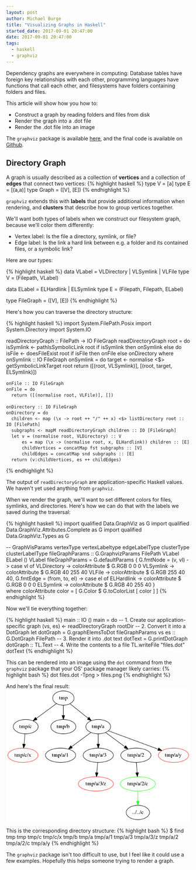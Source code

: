 ```yaml
---
layout: post
author: Michael Burge
title: "Visualizing Graphs in Haskell"
started_date: 2017-09-01 20:47:00
date: 2017-09-01 20:47:00
tags:
  - haskell
  - graphviz
---
```


Dependency graphs are everywhere in computing: Database tables have foreign key relationships with each other, programming languages have functions that call each other, and filesystems have folders containing folders and files.

This article will show how you how to:

* Construct a graph by reading folders and files from disk
* Render the graph into a .dot file
* Render the .dot file into an image

The `graphviz` package is available [here](https://hackage.haskell.org/package/graphviz), and the final code is available on [Github](https://github.com/MichaelBurge/file-graph).

## Directory Graph

A graph is usually described as a collection of __vertices__ and a collection of __edges__ that connect two vertices:
{% highlight haskell %}
type V = [a]
type E = [(a,a)]
type Graph = ([V], [E])
{% endhighlight %}

`graphviz` extends this with __labels__ that provide additional information when rendering, and __clusters__ that describe how to group vertices together.

We'll want both types of labels when we construct our filesystem graph, because we'll color them differently:

* Vertex label: Is the file a directory, symlink, or file?
* Edge label: Is the link a hard link between e.g. a folder and its contained files, or a symbolic link?

Here are our types:

{% highlight haskell %}
data VLabel = VLDirectory
            | VLSymlink
            | VLFile
type V = (Filepath, VLabel)

data ELabel = ELHardlink
            | ELSymlink
type E = (Filepath, Filepath, ELabel)

type FileGraph = ([V], [E])
{% endhighlight %}

Here's how you can traverse the directory structure:

{% highlight haskell %}
import System.FilePath.Posix
import System.Directory
import System.IO

readDirectoryGraph :: FilePath -> IO FileGraph
readDirectoryGraph root = do
  isSymlink <- pathIsSymbolicLink root
  if isSymlink
    then onSymlink
    else do
      isFile <- doesFileExist root
      if isFile
        then onFile
        else onDirectory
  where
    onSymlink :: IO FileGraph
    onSymlink = do
      target <- normalise <$> getSymbolicLinkTarget root
      return ([(root, VLSymlink)], [(root, target, ELSymlink)])
      
    onFile :: IO FileGraph
    onFile = do
      return ([(normalise root, VLFile)], [])
    
    onDirectory :: IO FileGraph
    onDirectory = do
      children <- map (\x -> root ++ "/" ++ x) <$> listDirectory root :: IO [FilePath]
      subgraphs <- mapM readDirectoryGraph children :: IO [FileGraph]
      let v = (normalise root, VLDirectory) :: V
          es = map (\x -> (normalise root, x, ELHardlink)) children :: [E]
          childVertices = concatMap fst subgraphs :: [V]
          childEdges = concatMap snd subgraphs :: [E]
      return (v:childVertices, es ++ childEdges)
{% endhighlight %}

The output of `readDirectoryGraph` are application-specific Haskell values. We haven't yet used anything from `graphviz`.

When we render the graph, we'll want to set different colors for files, symlinks, and directories. Here's how we can do that with the labels we saved during the traversal:

{% highlight haskell %}
import qualified Data.GraphViz as G
import qualified Data.GraphViz.Attributes.Complete as G
import qualified Data.GraphViz.Types as G

-- GraphVisParams vertexType vertexLabeltype edgeLabelType clusterType clusterLabelType
fileGraphParams :: G.GraphvizParams FilePath VLabel ELabel () VLabel
fileGraphParams = G.defaultParams {
  G.fmtNode = \(v, vl) -> case vl of
      VLDirectory -> colorAttribute $ G.RGB 0 0 0
      VLSymlink   -> colorAttribute $ G.RGB 40 255 40
      VLFile      -> colorAttribute $ G.RGB 255 40 40,
  G.fmtEdge = \(from, to, el) -> case el of
      ELHardlink -> colorAttribute $ G.RGB 0 0 0
      ELSymlink  -> colorAttribute $ G.RGB 40 255 40
      }  
  where
    colorAttribute color = [ G.Color $ G.toColorList [ color ] ]
{% endhighlight %}

Now we'll tie everything together:

{% highlight haskell %}
main :: IO ()
main = do
  -- 1. Create our application-specific graph
  (vs, es) <- readDirectoryGraph rootDir
  -- 2. Convert it into a DotGraph
  let dotGraph = G.graphElemsToDot fileGraphParams vs es :: G.DotGraph FilePath
  -- 3. Render it into .dot text
      dotText = G.printDotGraph dotGraph :: TL.Text
  -- 4. Write the contents to a file
  TL.writeFile "files.dot" dotText
{% endhighlight %}

This can be rendered into an image using the `dot` command from the `graphviz` package that your OS' package manager likely carries:
{% highlight bash %}
dot files.dot -Tpng > files.png
{% endhighlight %}

And here's the final result:
![Directory tree](/assets/images/20170901-files.png)

This is the corresponding directory structure:
{% highlight bash %}
$ find tmp
tmp
tmp/c
tmp/c/x
tmp/b
tmp/a
tmp/a/1
tmp/a/3
tmp/a/3/z
tmp/a/2
tmp/a/2/c
tmp/a/y
{% endhighlight %}

The `graphviz` package isn't too difficult to use, but I feel like it could use a few examples. Hopefully this helps someone trying to render a graph.

